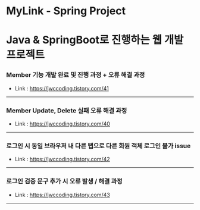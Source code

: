 # MyLink - Spring Project
Java & SpringBoot로 진행하는 웹 개발 프로젝트
=======
### Member 기능 개발 완료 및 진행 과정 + 오류 해결 과정
* Link : <https://jwccoding.tistory.com/41>
-----
### Member Update, Delete 실패 오류 해결 과정
* Link : <https://jwccoding.tistory.com/40>
-----
### 로그인 시 동일 브라우저 내 다른 탭으로 다른 회원 객체 로그인 불가 issue
* Link : <https://jwccoding.tistory.com/42>
-----
### 로그인 검증 문구 추가 시 오류 발생 / 해결 과정
* Link : <https://jwccoding.tistory.com/43>
-----

